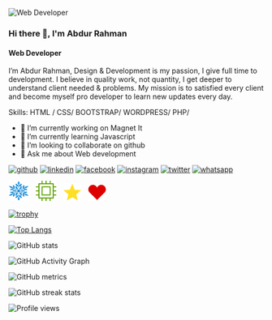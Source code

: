 ![Web Developer](https://scontent.fbzl4-1.fna.fbcdn.net/v/t39.30808-6/278023655_1022232532065665_2632564021782315925_n.jpg?_nc_cat=108&ccb=1-5&_nc_sid=e3f864&_nc_eui2=AeGvHkNdJveqmWiPlEJAjWwF1ZifexrCcD3VmJ97GsJwPa5GfAmcXjT99MTgSuF7ZjBnh7wUsOS-GvitwDCZdcrH&_nc_ohc=WNIYR_Ay5l8AX9SC4zz&_nc_ht=scontent.fbzl4-1.fna&oh=00_AT97oGAISFy7lbWTf_2KbA-Q9MQT4Nk30NkdSgRbu6KK6Q&oe=625CFDF6)
 
### Hi there 👋, I'm Abdur Rahman
#### Web Developer

I’m Abdur Rahman, Design & Development is my passion, I give full time to development. I believe in quality work, not quantity, I get deeper to understand client needed & problems. My mission is to satisfied every client and become myself pro developer to learn new updates every day.

Skills: HTML / CSS/ BOOTSTRAP/ WORDPRESS/ PHP/

- 🔭 I’m currently working on Magnet It 
- 🌱 I’m currently learning Javascript 
- 👯 I’m looking to collaborate on github 
- 💬 Ask me about Web development  


[<img src='https://cdn.jsdelivr.net/npm/simple-icons@3.0.1/icons/github.svg' alt='github' height='40'>](https://github.com/abdur31)  [<img src='https://cdn.jsdelivr.net/npm/simple-icons@3.0.1/icons/linkedin.svg' alt='linkedin' height='40'>](https://www.linkedin.com/in/https://www.linkedin.com/in/md-abdur-rahman-b438a9237/)  [<img src='https://cdn.jsdelivr.net/npm/simple-icons@3.0.1/icons/facebook.svg' alt='facebook' height='40'>](https://www.facebook.com/https://www.facebook.com/abdurrahaman.rahaman.56481)  [<img src='https://cdn.jsdelivr.net/npm/simple-icons@3.0.1/icons/instagram.svg' alt='instagram' height='40'>](https://www.instagram.com/freelancerabdurrahaman/)  [<img src='https://cdn.jsdelivr.net/npm/simple-icons@3.0.1/icons/twitter.svg' alt='twitter' height='40'>](https://twitter.com/https://twitter.com/MdabdurRahoman8?t=uDx0yBU6oq1jesCEkoZU6w&s=09)  [<img src='https://cdn.jsdelivr.net/npm/simple-icons@3.0.1/icons/whatsapp.svg' alt='whatsapp' height='40'>](https://wa.me/qr/YE2YJZXL37AON1)  

<a href='https://archiveprogram.github.com/'><img src='https://raw.githubusercontent.com/acervenky/animated-github-badges/master/assets/acbadge.gif' width='40' height='40'></a> <a href='https://docs.github.com/en/developers'><img src='https://raw.githubusercontent.com/acervenky/animated-github-badges/master/assets/devbadge.gif' width='40' height='40'></a> <a href='https://stars.github.com/'><img src='https://raw.githubusercontent.com/acervenky/animated-github-badges/master/assets/starbadge.gif' width='35' height='35'></a> <a href='https://docs.github.com/en/github/supporting-the-open-source-community-with-github-sponsors'><img src='https://raw.githubusercontent.com/acervenky/animated-github-badges/master/assets/sponsorbadge.gif' width='35' height='35'></a> 

[![trophy](https://github-profile-trophy.vercel.app/?username=abdur31)](https://github.com/ryo-ma/github-profile-trophy)

[![Top Langs](https://github-readme-stats.vercel.app/api/top-langs/?username=abdur31)](https://github.com/anuraghazra/github-readme-stats)

![GitHub stats](https://github-readme-stats.vercel.app/api?username=abdur31&show_icons=true&count_private=true) 


![GitHub Activity Graph](https://activity-graph.herokuapp.com/graph?username=abdur31)  

![GitHub metrics](https://metrics.lecoq.io/abdur31)  

![GitHub streak stats](https://github-readme-streak-stats.herokuapp.com/?user=abdur31)  

![Profile views](https://gpvc.arturio.dev/abdur31)  

